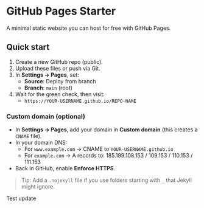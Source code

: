 # GitHub Pages Starter

A minimal static website you can host for free with GitHub Pages.

## Quick start

1. Create a new GitHub repo (public).
2. Upload these files or push via Git.
3. In **Settings → Pages**, set:
   - **Source**: Deploy from branch
   - **Branch**: `main` (root)
4. Wait for the green check, then visit:
   - `https://YOUR-USERNAME.github.io/REPO-NAME`

### Custom domain (optional)
- In **Settings → Pages**, add your domain in **Custom domain** (this creates a `CNAME` file).
- In your domain DNS:
  - For `www.example.com` → CNAME to `YOUR-USERNAME.github.io`
  - For `example.com` → A records to: 185.199.108.153 / 109.153 / 110.153 / 111.153
- Back in GitHub, enable **Enforce HTTPS**.

> Tip: Add a `.nojekyll` file if you use folders starting with `_` that Jekyll might ignore.

Test update
